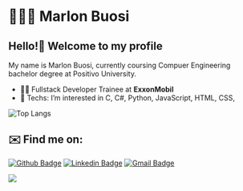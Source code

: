 # 👨🏼‍💻 Marlon Buosi

## Hello!👋 Welcome to my profile

My name is Marlon Buosi, currently coursing Compuer Engineering bachelor degree at Positivo University.

- :office_worker: Fullstack Developer Trainee at **ExxonMobil**
- :blue_heart: Techs: I’m interested in C, C#, Python, JavaScript, HTML, CSS,

![Top Langs](https://github-readme-stats.vercel.app/api/top-langs/?username=MarlonBuosi&theme=tokyonight)


## ✉️ Find me on:
[![Github Badge](https://img.shields.io/badge/-Github-000?style=flat-square&logo=Github&logoColor=white&link=https://github.com/MarlonBuosi)](https://github.com/MarlonBuosi)
[![Linkedin Badge](https://img.shields.io/badge/-LinkedIn-blue?style=flat-square&logo=Linkedin&logoColor=white&link=https://www.linkedin.com/in/)](https://www.linkedin.com/in/)
[![Gmail Badge](https://img.shields.io/badge/-Gmail-c14438?style=flat-square&logo=Gmail&logoColor=white&link=mailto:marlonbuosi_@hotmail.com)](mailto:marlonbuosi_@hotmail.com)

![](https://visitor-badge.laobi.icu/badge?page_id=MarlonBuosi.MarlonBuosi)

<!---
MarlonBuosi/MarlonBuosi is a ✨ special ✨ repository because its `README.md` (this file) appears on your GitHub profile.
You can click the Preview link to take a look at your changes.
--->

